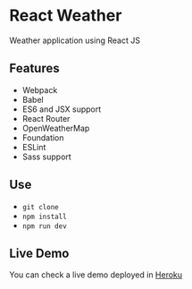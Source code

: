 # React Weather

Weather application using React JS

## Features

- Webpack
- Babel
- ES6 and JSX support
- React Router
- OpenWeatherMap
- Foundation
- ESLint
- Sass support

## Use

- `git clone`
- `npm install`
- `npm run dev`

## Live Demo

You can check a live demo deployed in [Heroku](http://vast-eyrie-31151.herokuapp.com/)
